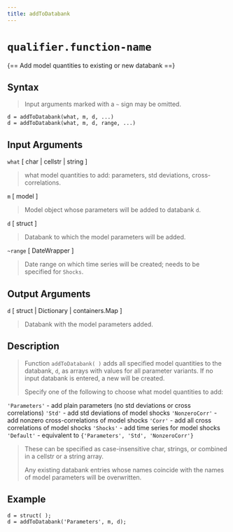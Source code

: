 ```yaml
---
title: addToDatabank
---
```


# `qualifier.function-name`

{== Add model quantities to existing or new databank ==}


## Syntax

>
> Input arguments marked with a `~` sign may be omitted.
>
    d = addToDatabank(what, m, d, ...)
    d = addToDatabank(what, m, d, range, ...)


## Input Arguments

`what` [ char | cellstr | string ] 
>
> what model quantities to add:
> parameters, std deviations, cross-correlations.
>

`m` [ model ] 
>
> Model object whose parameters will be added to databank `d`.
>

`d` [ struct ] 
>
> Databank to which the model parameters will be added.
>

`~range` [ DateWrapper ] 
>
> Date range on which time series will be
> created; needs to be specified for `Shocks`.
>

## Output Arguments

`d` [ struct | Dictionary | containers.Map ]
>
> Databank with the model parameters added.
>

## Description

>
> Function `addToDatabank( )` adds all specified model quantities to the databank,
> `d`, as arrays with values for all parameter variants. If no input
> databank is entered, a new will be created.
>
> Specify one of the following to choose what model quantities to add:
>
`'Parameters'` - add plain parameters (no std deviations or cross correlations)
`'Std'` - add std deviations of model shocks
`'NonzeroCorr'` - add nonzero cross-correlations of model shocks
`'Corr'` - add all cross correlations of model shocks
`'Shocks'` - add time series for model shocks
`'Default'` - equivalent to `{'Parameters', 'Std', 'NonzeroCorr'}`
>
> These can be specified as case-insensitive char, strings, or combined in
> a cellstr or a string array.
>
> Any existing databank entries whose names coincide with the names of
> model parameters will be overwritten.
>

## Example

    d = struct( );
    d = addToDatabank('Parameters', m, d);
